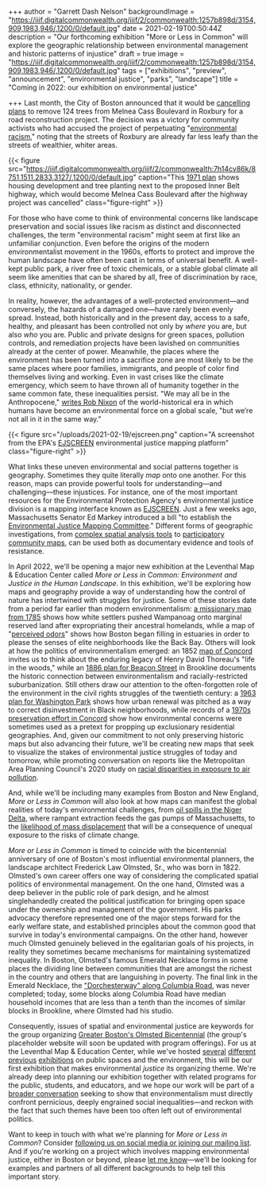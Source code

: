 +++
author = "Garrett Dash Nelson"
backgroundImage = "https://iiif.digitalcommonwealth.org/iiif/2/commonwealth:1257b898d/3154,909,1983,946/,1200/0/default.jpg"
date = 2021-02-19T00:50:44Z
description = "Our forthcoming exhibition \"More or Less in Common\" will explore the geographic relationship between environmental management and historic patterns of injustice"
draft = true
image = "https://iiif.digitalcommonwealth.org/iiif/2/commonwealth:1257b898d/3154,909,1983,946/,1200/0/default.jpg"
tags = ["exhibitions", "preview", "announcement", "environmental justice", "parks", "landscape"]
title = "Coming in 2022: our exhibition on environmental justice"

+++
Last month, the City of Boston announced that it would be [cancelling plans](https://www.boston.com/news/local-news/2021/01/22/melnea-cass-boulevard-plans-scrapped) to remove 124 trees from Melnea Cass Boulevard in Roxbury for a road reconstruction project. The decision was a victory for community activists who had accused the project of perpetuating "[environmental racism](https://www.boston.com/news/local-news/2020/08/24/residents-condemn-plan-to-remove-roxbury-trees)," noting that the streets of Roxbury are already far less leafy than the streets of wealthier, whiter areas.

{{< figure src="https://iiif.digitalcommonwealth.org/iiif/2/commonwealth:7h14cv86k/8751,1511,2833,3127/,1200/0/default.jpg" caption="This [1971 plan](https://collections.leventhalmap.org/search/commonwealth:7h14cv859) shows housing development and tree planting next to the proposed Inner Belt highway, which would become Melnea Cass Boulevard after the highway project was cancelled" class="figure-right" >}}

For those who have come to think of environmental concerns like landscape preservation and social issues like racism as distinct and disconnected challenges, the term "environmental racism" might seem at first like an unfamiliar conjunction. Even before the origins of the modern environmentalist movement in the 1960s, efforts to protect and improve the human landscape have often been cast in terms of universal benefit. A well-kept public park, a river free of toxic chemicals, or a stable global climate all seem like amenities that can be shared by all, free of discrimination by race, class, ethnicity, nationality, or gender.

In reality, however, the advantages of a well-protected environment—and conversely, the hazards of a damaged one—have rarely been evenly spread. Instead, both historically and in the present day, access to a safe, healthy, and pleasant has been controlled not only by _where_ you are, but also _who_ you are. Public and private designs for green spaces, pollution controls, and remediation projects have been lavished on communities already at the center of power. Meanwhile, the places where the environment has been turned into a sacrifice zone are most likely to be the same places where poor families, immigrants, and people of color find themselves living and working. Even in vast crises like the climate emergency, which seem to have thrown all of humanity together in the same common fate, these inequalities persist. "We may all be in the Anthropocene," [writes Rob Nixon](https://edgeeffects.net/anthropocene-promise-and-pitfalls/) of the world-historical era in which humans have become an environmental force on a global scale, "but we’re not all in it in the same way."

{{< figure src="/uploads/2021-02-19/ejscreen.png" caption="A screenshot from the EPA's [EJSCREEN](https://ejscreen.epa.gov/mapper/) environmental justice mapping platform" class="figure-right" >}}

What links these uneven environmental and social patterns together is geography. Sometimes they quite literally _map_ onto one another. For this reason, maps can provide powerful tools for understanding—and challenging—these injustices. For instance, one of the most important resources for the Environmental Protection Agency's environmental justice division is a mapping interface known as [EJSCREEN](https://www.epa.gov/ejscreen). Just a few weeks ago, Massachusetts Senator Ed Markey introduced a bill "to establish the [Environmental Justice Mapping Committee](https://www.markey.senate.gov/imo/media/doc/(1.28.21)%20Environmental%20Justice%20Mapping%20and%20Data%20Collection%20Act%20of%202021%20FINAL.pdf)." Different forms of geographic investigations, from [complex spatial analysis tools](https://www.ncbi.nlm.nih.gov/pmc/articles/PMC5889081/) to [participatory community maps](https://livinglotsnyc.org/#11/40.7300/-73.9900), can be used both as documentary evidence and tools of resistance.

In April 2022, we'll be opening a major new exhibition at the Leventhal Map & Education Center called _More or Less in Common: Environment and Justice in the Human Landscape._ In this exhibition, we'll be exploring how maps and geography provide a way of understanding how the control of nature has intertwined with struggles for justice. Some of these stories date from a period far earlier than modern environmentalism: [a missionary map from 1785](https://collections.leventhalmap.org/search/commonwealth:cj82kr37q) shows how white settlers pushed Wampanoag onto marginal reserved land after expropriating their ancestral homelands, while a map of "[perceived odors](https://bpl.bibliocommons.com/item/show/6601328075)" shows how Boston began filling in estuaries in order to please the senses of elite neighborhoods like the Back Bay. Others will look at how the politics of environmentalism emerged: an 1852 [map of Concord](https://collections.leventhalmap.org/search/commonwealth:1257bc79t) invites us to think about the enduring legacy of Henry David Thoreau's "life in the woods," while an [1886 plan for Beacon Street](https://collections.leventhalmap.org/search/commonwealth:3f4635233) in Brookline documents the historic connection between environmentalism and racially-restricted suburbanization. Still others draw our attention to the often-forgotten role of the environment in the civil rights struggles of the twentieth century: a [1963 plan for Washington Park](https://archive.org/details/yournewwashingto00bost/page/n1/mode/2up) shows how urban renewal was pitched as a way to correct disinvestment in Black neighborhoods, while records of a [1970s preservation effort in Concord](https://concordlibrary.org/special-collections/fin_aids/SwampBrook) show how environmental concerns were sometimes used as a pretext for propping up exclusionary residential geographies. And, given our commitment to not only preserving historic maps but also advancing their future, we'll be creating new maps that seek to visualize the stakes of environmental justice struggles of today and tomorrow, while promoting conversation on reports like the Metropolitan Area Planning Council's 2020 study on [racial disparities in exposure to air pollution](https://www.mapc.org/pollution-disparities-covid19/).

And, while we'll be including many examples from Boston and New England, _More or Less in Common_ will also look at how maps can manifest the global realities of today's environmental challenges, from [oil spills in the Niger Delta](https://labs.mapbox.com/amnesty/), where rampant extraction feeds the gas pumps of Massachusetts, to the [likelihood of mass displacement](https://environmentalmigration.iom.int/maps) that will be a consequence of unequal exposure to the risks of climate change.

_More or Less in Common_ is timed to coincide with the bicentennial anniversary of one of Boston's most influential environmental planners, the landscape architect Frederick Law Olmsted, Sr., who was born in 1822. Olmsted's own career offers one way of considering the complicated spatial politics of environmental management. On the one hand, Olmsted was a deep believer in the public role of park design, and he almost singlehandedly created the political justification for bringing open space under the ownership and management of the government. His parks advocacy therefore represented one of the major steps forward for the early welfare state, and established principles about the common good that survive in today's environmental campaigns. On the other hand, however much Olmsted genuinely believed in the egalitarian goals of his projects, in reality they sometimes became mechanisms for maintaining systematized inequality. In Boston, Olmsted's famous Emerald Necklace forms in some places the dividing line between communities that are amongst the richest in the country and others that are languishing in poverty. The final link in the Emerald Necklace, the ["Dorchesterway" along Columbia Road](https://collections.leventhalmap.org/search/commonwealth:1257b8974), was never completed; today, some blocks along Columbia Road have median household incomes that are less than a tenth than the incomes of similar blocks in Brookline, where Olmsted had his studio.

Consequently, issues of spatial and environmental justice are keywords for the group organizing [Greater Boston's Olmsted Bicentennial](https://flonow.org) (the group's placeholder website will soon be updated with program offerings). For us at the Leventhal Map & Education Center, while we've hosted [several](https://collections.leventhalmap.org/exhibits/21) [different](https://collections.leventhalmap.org/exhibits/1) [previous](https://collections.leventhalmap.org/exhibits/12) [exhibitions](https://collections.leventhalmap.org/exhibits/5) on public spaces and the environment, this will be our first exhibition that makes environmental _justice_ its organizing theme. We're already deep into planning our exhibition together with related programs for the public, students, and educators, and we hope our work will be part of a [broader conversation](https://www.washingtonpost.com/climate-environment/2021/01/26/biden-environmental-justice-climate/) seeking to show that environmentalism must directly confront pernicious, deeply engrained social inequalities—and reckon with the fact that such themes have been too often left out of environmental politics.

Want to keep in touch with what we're planning for _More or Less in Common_? Consider [following us on social media or joining our mailing list](https://www.leventhalmap.org/about/contact-connect/). And if you're working on a project which involves mapping environmental justice, either in Boston or beyond, please [let me know](https://www.leventhalmap.org/about/people/garrett-nelson/)—we'll be looking for examples and partners of all different backgrounds to help tell this important story.